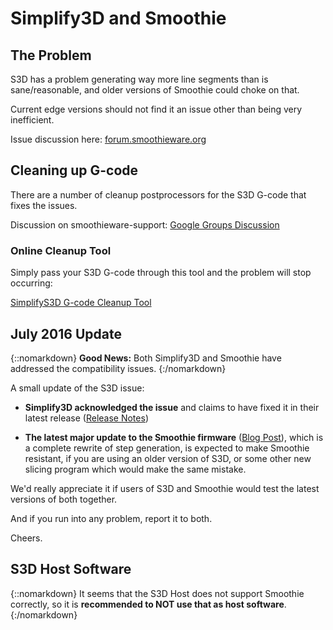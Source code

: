 # Simplify3D and Smoothie

## The Problem

S3D has a problem generating way more line segments than is sane/reasonable, and older versions of Smoothie could choke on that.

Current edge versions should not find it an issue other than being very inefficient.

Issue discussion here: [forum.smoothieware.org](http://forum.smoothieware.org/forum/t-1179593?from=email#post-2284378)

## Cleaning up G-code

There are a number of cleanup postprocessors for the S3D G-code that fixes the issues.

Discussion on smoothieware-support: [Google Groups Discussion](https://groups.google.com/d/topic/smoothieware-support/TKtdYDK2_fY/discussion)

### Online Cleanup Tool

Simply pass your S3D G-code through this tool and the problem will stop occurring:

[SimplifyS3D G-code Cleanup Tool](http://mikk36.eu/SimplifyS3D/)

## July 2016 Update

{::nomarkdown}
<sl-alert variant="primary" open>
  <sl-icon slot="icon" name="info-circle"></sl-icon>
  <strong>Good News:</strong> Both Simplify3D and Smoothie have addressed the compatibility issues.
</sl-alert>
{:/nomarkdown}

A small update of the S3D issue:

- **Simplify3D acknowledged the issue** and claims to have fixed it in their latest release ([Release Notes](https://www.simplify3d.com/software/release-notes/))

- **The latest major update to the Smoothie firmware** ([Blog Post](http://smoothieware.org/blog:14)), which is a complete rewrite of step generation, is expected to make Smoothie resistant, if you are using an older version of S3D, or some other new slicing program which would make the same mistake.

We'd really appreciate it if users of S3D and Smoothie would test the latest versions of both together.

And if you run into any problem, report it to both.

Cheers.

## S3D Host Software

{::nomarkdown}
<sl-alert variant="warning" open>
  <sl-icon slot="icon" name="exclamation-triangle"></sl-icon>
  It seems that the S3D Host does not support Smoothie correctly, so it is <strong>recommended to NOT use that as host software</strong>.
</sl-alert>
{:/nomarkdown}
